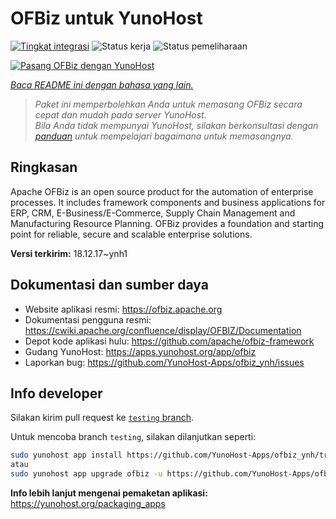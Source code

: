 <!--
N.B.: README ini dibuat secara otomatis oleh <https://github.com/YunoHost/apps/tree/master/tools/readme_generator>
Ini TIDAK boleh diedit dengan tangan.
-->

# OFBiz untuk YunoHost

[![Tingkat integrasi](https://dash.yunohost.org/integration/ofbiz.svg)](https://ci-apps.yunohost.org/ci/apps/ofbiz/) ![Status kerja](https://ci-apps.yunohost.org/ci/badges/ofbiz.status.svg) ![Status pemeliharaan](https://ci-apps.yunohost.org/ci/badges/ofbiz.maintain.svg)

[![Pasang OFBiz dengan YunoHost](https://install-app.yunohost.org/install-with-yunohost.svg)](https://install-app.yunohost.org/?app=ofbiz)

*[Baca README ini dengan bahasa yang lain.](./ALL_README.md)*

> *Paket ini memperbolehkan Anda untuk memasang OFBiz secara cepat dan mudah pada server YunoHost.*  
> *Bila Anda tidak mempunyai YunoHost, silakan berkonsultasi dengan [panduan](https://yunohost.org/install) untuk mempelajari bagaimana untuk memasangnya.*

## Ringkasan

Apache OFBiz is an open source product for the automation of enterprise processes. It includes framework components and business applications for ERP, CRM, E-Business/E-Commerce, Supply Chain Management and Manufacturing Resource Planning. OFBiz provides a foundation and starting point for reliable, secure and scalable enterprise solutions. 


**Versi terkirim:** 18.12.17~ynh1
## Dokumentasi dan sumber daya

- Website aplikasi resmi: <https://ofbiz.apache.org>
- Dokumentasi pengguna resmi: <https://cwiki.apache.org/confluence/display/OFBIZ/Documentation>
- Depot kode aplikasi hulu: <https://github.com/apache/ofbiz-framework>
- Gudang YunoHost: <https://apps.yunohost.org/app/ofbiz>
- Laporkan bug: <https://github.com/YunoHost-Apps/ofbiz_ynh/issues>

## Info developer

Silakan kirim pull request ke [`testing` branch](https://github.com/YunoHost-Apps/ofbiz_ynh/tree/testing).

Untuk mencoba branch `testing`, silakan dilanjutkan seperti:

```bash
sudo yunohost app install https://github.com/YunoHost-Apps/ofbiz_ynh/tree/testing --debug
atau
sudo yunohost app upgrade ofbiz -u https://github.com/YunoHost-Apps/ofbiz_ynh/tree/testing --debug
```

**Info lebih lanjut mengenai pemaketan aplikasi:** <https://yunohost.org/packaging_apps>
